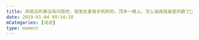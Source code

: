 ```yaml
---
title: 网易云的算法有问题吧，我室友拿我手机听的，顶多一晚上，怎么就成我最爱的歌了🙂
date: 2019-01-04 09:54:18
mCategories: [说说]
type: moment
---
```


<div id="pics-20190104095418"></div>

<script src="/lib/moment/pics.js"></script>
<script>
var data = [
    {"link": "2019-01-04_000000.jpeg", "type": "shuoshuo"},
    {"link": "2019-01-04_000001.jpeg", "type": "shuoshuo"}
];
picsRender(data, "pics-20190104095418");
</script>
